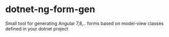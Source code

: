 # dotnet-ng-form-gen
Small tool for generating Angular 7,8,.. forms based on model-view classes defined in your dotnet project
